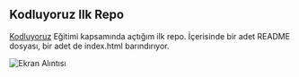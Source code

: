 ## Kodluyoruz Ilk Repo
[Kodluyoruz](https://www.kodluyoruz.org/) Eğitimi kapsamında açtığım ilk repo. İçerisinde bir adet README dosyası, bir adet de index.html barındırıyor.

![Ekran Alıntısı](https://user-images.githubusercontent.com/62007900/143626609-4b43bdf9-8354-4fe0-b51b-220d75746e40.JPG)
